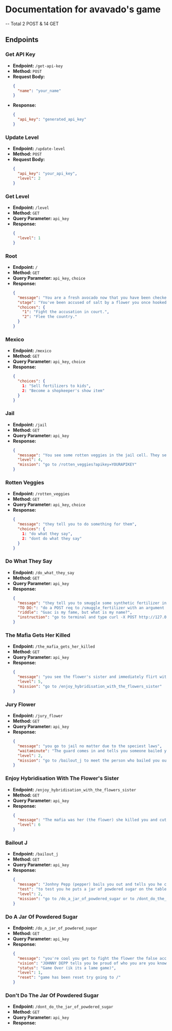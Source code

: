 # Documentation for avavado's game
-- Total 2 POST & 14 GET

## Endpoints

### Get API Key

- **Endpoint:** `/get-api-key`
- **Method:** `POST`
- **Request Body:**
    ```json
    {
      "name": "your_name"
    }
    ```
- **Response:**
    ```json
    {
      "api_key": "generated_api_key"
    }
    ```
### Update Level

- **Endpoint:** `/update-level`
- **Method:** `POST`
- **Request Body:**
    ```json
    {
      "api_key": "your_api_key",
      "level": 2
    }
    ```

### Get Level

- **Endpoint:** `/level`
- **Method:** `GET`
- **Query Parameter:** `api_key`
- **Response:**
    ```json
    {
      "level": 1
    }
    ```


### Root

- **Endpoint:** `/`
- **Method:** `GET`
- **Query Parameter:** `api_key`, `choice`
- **Response:**
    ```json
    {
      "message": "You are a fresh avocado now that you have been checked by the store keeper.",
      "stage": "You've been accused of salt by a flower you once hooked up with. She thinks you made her gain weight.",
      "choices": {
        "1": "Fight the accusation in court.",
        "2": "Flee the country."
      }
    }
    ```

### Mexico

- **Endpoint:** `/mexico`
- **Method:** `GET`
- **Query Parameter:** `api_key`, `choice`
- **Response:**
    ```json
    {
      "choices": {
        1: "Sell fertilizers to kids",
        2: "Become a shopkeeper's show item"
      }
    }
    ```

### Jail

- **Endpoint:** `/jail`
- **Method:** `GET`
- **Query Parameter:** `api_key`
- **Response:**
    ```json
    {
      "message": "You see some rotten veggies in the jail cell. They seem to be looking at you and saying something.",
      "level": 4,
      "mission": "go to /rotten_veggies?apikey=YOURAPIKEY"
    }
    ```

### Rotten Veggies

- **Endpoint:** `/rotten_veggies`
- **Method:** `GET`
- **Query Parameter:** `api_key`, `choice`
- **Response:**
    ```json
    {
      "message": "they tell you to do something for them",
      "choices": {
        1: "do what they say",
        2: "dont do what they say"
      }
    }
    ```

### Do What They Say

- **Endpoint:** `/do_what_they_say`
- **Method:** `GET`
- **Query Parameter:** `api_key`
- **Response:**
    ```json
    {
      "message": "they tell you to smuggle some synthetic fertilizer in",
      "TO DO:": "do a POST req to /smuggle_fertilizer with an argument of this famous riddle",
      "riddle": "Guac is my fame, but what is my name?",
      "instruction": "go to terminal and type curl -X POST http://127.0.0.1:8000/smuggle_fertilizer -H \"Content-Type: application/json\" -d '{\"answer\": \"avocado\"}'"
    }
    ```

### The Mafia Gets Her Killed

- **Endpoint:** `/the_mafia_gets_her_killed`
- **Method:** `GET`
- **Query Parameter:** `api_key`
- **Response:**
    ```json
    {
      "message": "you see the flower's sister and immediately flirt with her and she flirts back and asks you to come to her place",
      "level": 5,
      "mission": "go to /enjoy_hybridisation_with_the_flowers_sister"
    }
    ```

### Jury Flower

- **Endpoint:** `/jury_flower`
- **Method:** `GET`
- **Query Parameter:** `api_key`
- **Response:**
    ```json
    {
      "message": "you go to jail no matter due to the speciest laws",
      "waitaminute": "The guard comes in and tells you someone bailed you out",
      "level": 2,
      "mission": "go to /bailout_j to meet the person who bailed you out"
    }
    ```

### Enjoy Hybridisation With The Flower's Sister

- **Endpoint:** `/enjoy_hybridisation_with_the_flowers_sister`
- **Method:** `GET`
- **Query Parameter:** `api_key`
- **Response:**
    ```json
    {
      "message": "The mafia was her (the flower) she killed you and cut you and also threw your seed in the fire",
      "level": 6
    }
    ```

### Bailout J

- **Endpoint:** `/bailout_j`
- **Method:** `GET`
- **Query Parameter:** `api_key`
- **Response:**
    ```json
    {
      "message": "Jonhny Pepp (pepper) bails you out and tells you he can help you fight the flower with the help of his lawyer",
      "test": "to test you he puts a jar of powdered sugar on the table",
      "level": 2,
      "mission": "go to /do_a_jar_of_powdered_sugar or to /dont_do_the_jar_of_powdered_sugar"
    }
    ```

### Do A Jar Of Powdered Sugar

- **Endpoint:** `/do_a_jar_of_powdered_sugar`
- **Method:** `GET`
- **Query Parameter:** `api_key`
- **Response:**
    ```json
    {
      "message": "you're cool you get to fight the flower the false accusation has been dealt with",
      "vision": "JOHNNY DEPP tells you be proud of who you are you know what you would do and not do but sometimes you gotta prove it to some rich and nasty people. Believe in yourself",
      "status": "Game Over (ik its a lame game)",
      "level": 1,
      "reset": "game has been reset try going to /"
    }
    ```

### Don't Do The Jar Of Powdered Sugar

- **Endpoint:** `/dont_do_the_jar_of_powdered_sugar`
- **Method:** `GET`
- **Query Parameter:** `api_key`
- **Response:**
    ```json
   